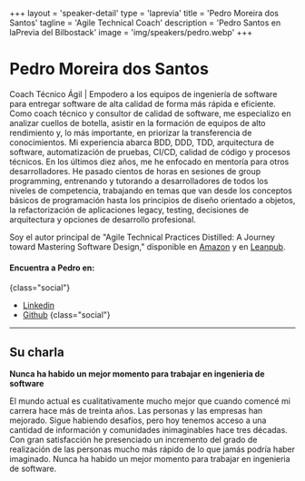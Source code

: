 +++
layout = 'speaker-detail'
type = 'laprevia'
title = 'Pedro Moreira dos Santos'
tagline = 'Agile Technical Coach'
description = 'Pedro Santos en laPrevia del Bilbostack'
image = 'img/speakers/pedro.webp'
+++

# Pedro Moreira dos Santos

Coach Técnico Ágil | Empodero a los equipos de ingeniería de software para entregar software de alta calidad de forma más rápida e eficiente. Como coach técnico y consultor de calidad de software, me especializo en analizar cuellos de botella, asistir en la formación de equipos de alto rendimiento y, lo más importante, en priorizar la transferencia de conocimientos. Mi experiencia abarca BDD, DDD, TDD, arquitectura de software, automatización de pruebas, CI/CD, calidad de código y procesos técnicos. En los últimos diez años, me he enfocado en mentoría para otros desarrolladores. He pasado cientos de horas en sesiones de group programming, entrenando y tutorando a desarrolladores de todos los niveles de competencia, trabajando en temas que van desde los conceptos básicos de programación hasta los principios de diseño orientado a objetos, la refactorización de aplicaciones legacy, testing, decisiones de arquitectura y opciones de desarrollo profesional.

Soy el autor principal de "Agile Technical Practices Distilled: A Journey toward Mastering Software Design," disponible en [Amazon](https://www.amazon.es/Agile-Technical-Practices-Distilled-principles/dp/1838980849) y en [Leanpub](https://leanpub.com/agiletechnicalpracticesdistilled).

#### Encuentra a Pedro en:

{class="social"}

- [Linkedin](https://www.linkedin.com/in/pedros/)
- [Github](https://github.com/pedromsantos)
  {class="social"}

---  

## Su charla
**Nunca ha habido un mejor momento para trabajar en ingenieria de software**

El mundo actual es cualitativamente mucho mejor que cuando comencé mi carrera hace más de treinta años. Las personas y las empresas han mejorado. Sigue habiendo desafíos, pero hoy tenemos acceso a una cantidad de información y comunidades inimaginables hace tres décadas. Con gran satisfacción he presenciado un incremento del grado de realización de las personas mucho más rápido de lo que jamás podría haber imaginado. Nunca ha habido un mejor momento para trabajar en ingenieria de software.
